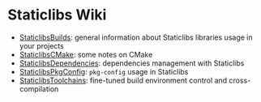 Staticlibs Wiki
===============

 - [StaticlibsBuilds](https://github.com/staticlibs/wiki/wiki/StaticlibsBuilds): general information about Staticlibs libraries usage in your projects
 - [StaticlibsCMake](https://github.com/staticlibs/wiki/wiki/StaticlibsCMake): some notes on CMake
 - [StaticlibsDependencies](https://github.com/staticlibs/wiki/wiki/StaticlibsDependencies): dependencies management with Staticlibs
 - [StaticlibsPkgConfig](https://github.com/staticlibs/wiki/wiki/StaticlibsPkgConfig): `pkg-config` usage in Staticlibs
 - [StaticlibsToolchains](https://github.com/staticlibs/wiki/wiki/StaticlibsToolchains): fine-tuned build environment control and cross-compilation

